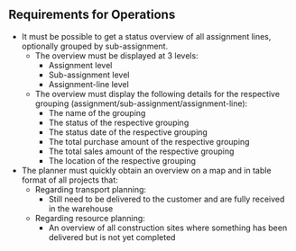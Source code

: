 ## Requirements for Operations
+ It must be possible to get a status overview of all assignment lines, optionally grouped by sub-assignment.
	+ The overview must be displayed at 3 levels:
		+ Assignment level
		+ Sub-assignment level
		+ Assignment-line level
	+ The overview must display the following details for the respective grouping (assignment/sub-assignment/assignment-line):
		+ The name of the grouping
		+ The status of the respective grouping
		+ The status date of the respective grouping
		+ The total purchase amount of the respective grouping
		+ The total sales amount of the respective grouping
		+ The location of the respective grouping
+ The planner must quickly obtain an overview on a map and in table format of all projects that:
	+ Regarding transport planning:
		+ Still need to be delivered to the customer and are fully received in the warehouse
	+ Regarding resource planning:
		+ An overview of all construction sites where something has been delivered but is not yet completed

